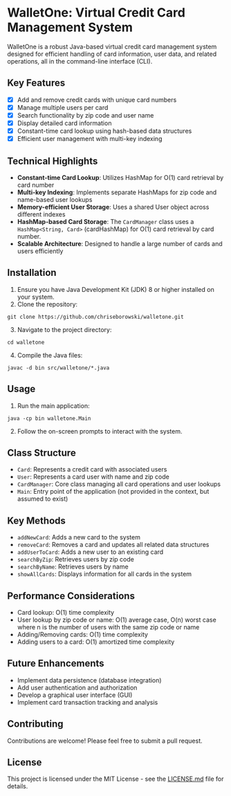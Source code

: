 # WalletOne: Virtual Credit Card Management System

WalletOne is a robust Java-based virtual credit card management system designed for efficient handling of card information, user data, and related operations, all in the command-line interface (CLI).

## Key Features

- [x] Add and remove credit cards with unique card numbers
- [x] Manage multiple users per card
- [x] Search functionality by zip code and user name
- [x] Display detailed card information
- [x] Constant-time card lookup using hash-based data structures
- [x] Efficient user management with multi-key indexing

## Technical Highlights

- **Constant-time Card Lookup**: Utilizes HashMap for O(1) card retrieval by card number
- **Multi-key Indexing**: Implements separate HashMaps for zip code and name-based user lookups
- **Memory-efficient User Storage**: Uses a shared User object across different indexes
- **HashMap-based Card Storage**: 
  The `CardManager` class uses a `HashMap<String, Card>` (cardHashMap) for O(1) card retrieval by card number.
- **Scalable Architecture**: Designed to handle a large number of cards and users efficiently

## Installation

1. Ensure you have Java Development Kit (JDK) 8 or higher installed on your system.
2. Clone the repository:
   
`git clone https://github.com/chriseborowski/walletone.git`

3. Navigate to the project directory:
   
`cd walletone`

4. Compile the Java files:

`javac -d bin src/walletone/*.java`

## Usage

1. Run the main application:

`java -cp bin walletone.Main`

2. Follow the on-screen prompts to interact with the system.

## Class Structure

- `Card`: Represents a credit card with associated users
- `User`: Represents a card user with name and zip code
- `CardManager`: Core class managing all card operations and user lookups
- `Main`: Entry point of the application (not provided in the context, but assumed to exist)

## Key Methods

- `addNewCard`: Adds a new card to the system
- `removeCard`: Removes a card and updates all related data structures
- `addUserToCard`: Adds a new user to an existing card
- `searchByZip`: Retrieves users by zip code
- `searchByName`: Retrieves users by name
- `showAllCards`: Displays information for all cards in the system

## Performance Considerations

- Card lookup: O(1) time complexity
- User lookup by zip code or name: O(1) average case, O(n) worst case where n is the number of users with the same zip code or name
- Adding/Removing cards: O(1) time complexity
- Adding users to a card: O(1) amortized time complexity

## Future Enhancements

- Implement data persistence (database integration)
- Add user authentication and authorization
- Develop a graphical user interface (GUI)
- Implement card transaction tracking and analysis

## Contributing

Contributions are welcome! Please feel free to submit a pull request.

## License

This project is licensed under the MIT License - see the [LICENSE.md](LICENSE.md) file for details.
